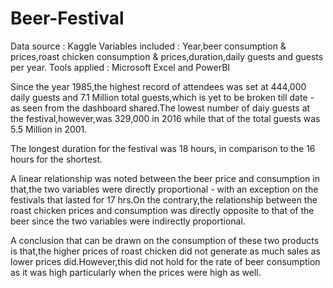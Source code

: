 # Beer-Festival

Data source : Kaggle
Variables included : Year,beer consumption & prices,roast chicken consumption & prices,duration,daily guests and guests per year.
Tools applied : Microsoft Excel and PowerBI

Since the year 1985,the highest record of attendees was set at 444,000 daily guests and 7.1 Million total guests,which is yet to be broken till date - as seen from the dashboard shared.The lowest number of daiy guests at the festival,however,was 329,000 in 2016 while that of the total guests was 5.5 Million in 2001.

The longest duration for the festival was 18 hours, in comparison to the 16 hours for the shortest.

A linear relationship was noted between the beer price and consumption in that,the two variables were directly proportional - with an exception on the festivals that lasted for 17 hrs.On the contrary,the relationship between the roast chicken prices and consumption was directly opposite to that of the beer since the two variables were indirectly proportional.

A conclusion that can be drawn on the consumption of these two products is that,the higher prices of roast chicken did not generate as much sales as lower prices did.However,this did not hold for the rate of beer consumption as it was high particularly when the prices were high as well.
